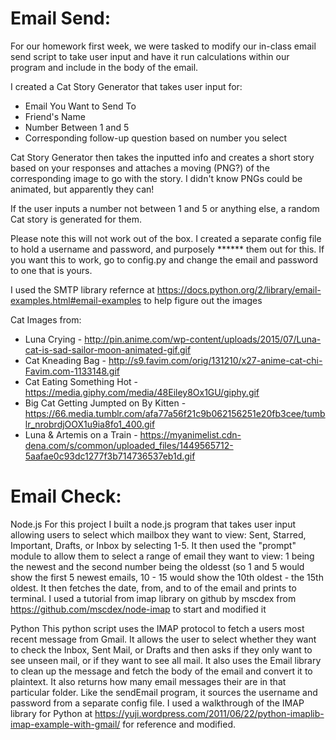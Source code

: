 Email Send:
===========
For our homework first week, we were tasked to modify our in-class email send script to take user input and have it run calculations within our program and include in the body of the email.

I created a Cat Story Generator that takes user input for:
- Email You Want to Send To
- Friend's Name
- Number Between 1 and 5
- Corresponding follow-up question based on number you select

Cat Story Generator then takes the inputted info and creates a short story based on your responses and attaches a moving (PNG?) of the corresponding image to go with the story. I didn't know PNGs could be animated, but apparently they can!

If the user inputs a number not between 1 and 5 or anything else, a random Cat story is generated for them.

Please note this will not work out of the box. I created a separate config file to hold a username and password, and purposely ****** them out for this. If you want this to work, go to config.py and change the email and password to one that is yours.

I used the SMTP library refernce at https://docs.python.org/2/library/email-examples.html#email-examples to help figure out the images

Cat Images from:
- Luna Crying - http://pin.anime.com/wp-content/uploads/2015/07/Luna-cat-is-sad-sailor-moon-animated-gif.gif
- Cat Kneading Bag - http://s9.favim.com/orig/131210/x27-anime-cat-chi-Favim.com-1133148.gif
- Cat Eating Something Hot - https://media.giphy.com/media/48Eiley8Ox1GU/giphy.gif
- Big Cat Getting Jumpted on By Kitten - https://66.media.tumblr.com/afa77a56f21c9b062156251e20fb3cee/tumblr_nrobrdjOOX1u9ia8fo1_400.gif
- Luna & Artemis on a Train - https://myanimelist.cdn-dena.com/s/common/uploaded_files/1449565712-5aafae0c93dc1277f3b714736537eb1d.gif


Email Check:
=======
Node.js
For this project I built a node.js program that takes user input allowing users to select which mailbox they want to view: Sent, Starred, Important, Drafts, or Inbox by selecting 1-5.
It then used the "prompt" module to allow them to select a range of email they want to view: 1 being the newest and the second number being the oldesst (so 1 and 5 would show the first 5 newest emails, 10 - 15 would show the 10th oldest - the 15th oldest.
It then fetches the date, from, and to of the email and prints to terminal.
I used a tutorial from imap library on github by mscdex from https://github.com/mscdex/node-imap to start and modified it


Python
This python script uses the IMAP protocol to fetch a users most recent message from Gmail. It allows the user to select whether they want to check the Inbox, Sent Mail, or Drafts and then asks if they only want to see unseen mail, or if they want to see all mail. 
It also uses the Email library to clean up the message and fetch the body of the email and convert it to plaintext.
It also returns how many email messages their are in that particular folder.
Like the sendEmail program, it sources the username and password from a separate config file.
I used a walkthrough of the IMAP library for Python at https://yuji.wordpress.com/2011/06/22/python-imaplib-imap-example-with-gmail/ for reference and modified.

